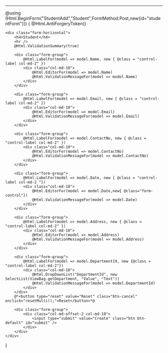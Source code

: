 <script>
    $(document).ready(function() {
        $('form input:text').val('');
    });

</script>
------------------------------------------------------------
@using (Html.BeginForm("StudentAdd","Student",FormMethod.Post,new{id="studentForm"})) 
{
    @Html.AntiForgeryToken()
    
    <div class="form-horizontal">
        <h4>Student</h4>
        <hr />
        @Html.ValidationSummary(true)

        <div class="form-group">
            @Html.LabelFor(model => model.Name, new { @class = "control-label col-md-2" })
            <div class="col-md-10">
                @Html.EditorFor(model => model.Name)
                @Html.ValidationMessageFor(model => model.Name)
            </div>
        </div>

        <div class="form-group">
            @Html.LabelFor(model => model.Email, new { @class = "control-label col-md-2" })
            <div class="col-md-10">
                @Html.EditorFor(model => model.Email)
                @Html.ValidationMessageFor(model => model.Email)
            </div>
        </div>

        <div class="form-group">
            @Html.LabelFor(model => model.ContactNo, new { @class = "control-label col-md-2" })
            <div class="col-md-10">
                @Html.EditorFor(model => model.ContactNo)
                @Html.ValidationMessageFor(model => model.ContactNo)
            </div>
        </div>

        <div class="form-group">
            @Html.LabelFor(model => model.Date, new { @class = "control-label col-md-2 "})
            <div class="col-md-10">
                @Html.EditorFor(model => model.Date,new{ @class="form-control"})
                @Html.ValidationMessageFor(model => model.Date)
            </div>
        </div>

        <div class="form-group">
            @Html.LabelFor(model => model.Address, new { @class = "control-label col-md-2" })
            <div class="col-md-10">
                @Html.EditorFor(model => model.Address)
                @Html.ValidationMessageFor(model => model.Address)
            </div>
        </div>

        <div class="form-group">
            @Html.LabelFor(model => model.DepartmentId, new {@class = "control-label col-md-2"})
            <div class="col-md-10">
                @Html.DropDownList("DepartmentId", new SelectList(ViewBag.getDepartment, "Value", "Text"))
                @Html.ValidationMessageFor(model => model.DepartmentId)
            </div>
        </div>
        @*<button type="reset" value="Reset" class="btn-cancel" onclick="resetMulti();">Reset</button>*@

        <div class="form-group">
            <div class="col-md-offset-2 col-md-10">
                <input type="submit" value="Create" class="btn btn-default" id="submit" />
            </div>
        </div>
    </div>
}
